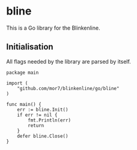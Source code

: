# bline

This is a Go library for the Blinkenline.

## Initialisation

All flags needed by the library are parsed by itself.

```
package main

import (
	"github.com/mor7/blinkenline/go/bline"
)

func main() {
	err := bline.Init()
	if err != nil {
		fmt.Println(err)
		return
	}
	defer bline.Close()
}
```
